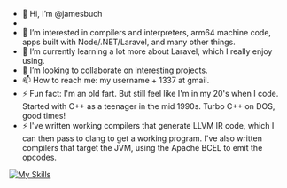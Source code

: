 - 👋 Hi, I’m @jamesbuch
- 
- 👀 I’m interested in compilers and interpreters, arm64 machine code, apps built with Node/.NET/Laravel, and many other things.
- 🌱 I’m currently learning a lot more about Laravel, which I really enjoy using.
- 💞️ I’m looking to collaborate on interesting projects.
- 📫 How to reach me: my username + 1337 at gmail.
- ⚡ Fun fact: I'm an old fart. But still feel like I'm in my 20's when I code. Started with C++ as a teenager in the mid 1990s. Turbo C++ on DOS, good times!
- ⚡ I've written working compilers that generate LLVM IR code, which I can then pass to clang to get a working program. I've also written compilers that target the JVM, using the Apache BCEL to emit the opcodes.

[![My Skills](https://skillicons.dev/icons?i=c,cpp,js,nodejs,php,laravel,py,svelte,ts,vue,react,aws,azure,gcp,linux,github,mysql,redis&perline=6)](https://skillicons.dev)

<!---
jamesbuch/jamesbuch is a ✨ special ✨ repository because its `README.md` (this file) appears on your GitHub profile.
You can click the Preview link to take a look at your changes.
--->
